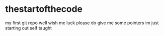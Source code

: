 # thestartofthecode
my first git repo well wish me luck please do give me some pointers im just starting out self taught 
